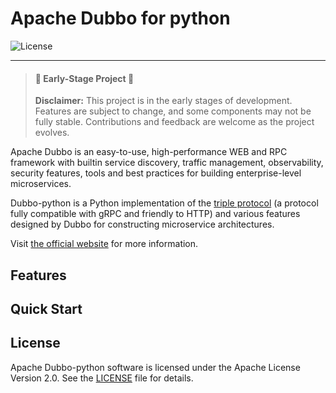 # Apache Dubbo for python

![License](https://img.shields.io/github/license/apache/dubbo-python)

---

> #### 🚧 Early-Stage Project 🚧
> **Disclaimer:** This project is in the early stages of development. Features are subject to change, and some
> components may not be fully stable. Contributions and feedback are welcome as the project evolves.


Apache Dubbo is an easy-to-use, high-performance WEB and RPC framework with builtin service discovery, traffic
management, observability, security features, tools and best practices for building enterprise-level microservices.

Dubbo-python is a Python implementation of
the [triple protocol](https://dubbo.apache.org/zh-cn/overview/reference/protocols/triple-spec/) (a protocol fully
compatible with gRPC and friendly to
HTTP) and various features designed by Dubbo for constructing microservice architectures.

Visit [the official website](https://dubbo.apache.org/) for more information.




## Features

## Quick Start

## License

Apache Dubbo-python software is licensed under the Apache License Version 2.0. See
the [LICENSE](https://github.com/apache/dubbo-python/blob/main/LICENSE) file for details.
